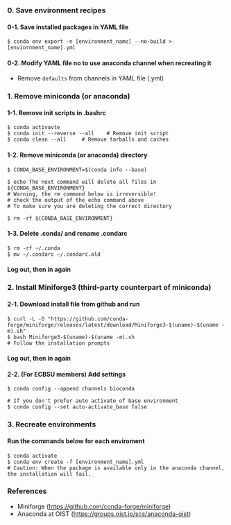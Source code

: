 ### 0. Save environment recipes

#### 0-1. Save installed packages in YAML file

```
$ conda env export -n [environment_name] --no-build > [enviornment_name].yml
```

#### 0-2. Modify YAML file no to use anaconda channel when recreating it

- Remove `defaults` from channels in YAML file (.yml)

### 1. Remove miniconda (or anaconda)

#### 1-1. Remove init scripts in .bashrc

```
$ conda activavte
$ conda init --reverse --all	# Remove init script
$ conda clean --all		# Remove tarballs and caches
```

#### 1-2. Remove miniconda (or anaconda) directory

```
$ CONDA_BASE_ENVIRONMENT=$(conda info --base)

$ echo The next command will delete all files in ${CONDA_BASE_ENVIRONMENT}
# Warning, the rm command below is irreversible!
# check the output of the echo command above
# To make sure you are deleting the correct directory

$ rm -rf ${CONDA_BASE_ENVIRONMENT}
```

#### 1-3. Delete .conda/ and rename .condarc

```
$ rm -rf ~/.conda
$ mv ~/.condarc ~/.condarc.old
```

#### Log out, then in again

### 2. Install Miniforge3 (third-party counterpart of miniconda)

#### 2-1. Download install file from github and run

```
$ curl -L -O "https://github.com/conda-forge/miniforge/releases/latest/download/Miniforge3-$(uname)-$(uname -m).sh"
$ bash Miniforge3-$(uname)-$(uname -m).sh
# Follow the installation prompts
```

#### Log out, then in again

#### 2-2. (For ECBSU members) Add settings

```
$ conda config --append channels bioconda

# If you don't prefer auto activate of base environment
$ conda config --set auto-activate_base false
```

### 3. Recreate environments

#### Run the commands below for each enviroment
```
$ conda activate
$ conda env create -f [environment_name].yml
# Caution: When the package is available only in the anaconda channel, the installation will fail.
```


### References
- Miniforge (https://github.com/conda-forge/miniforge)
- Anaconda at OIST (https://groups.oist.jp/scs/anaconda-oist)
